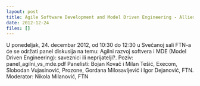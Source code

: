 ```yaml
---
layout: post
title: Agile Software Development and Model Driven Engineering - Allies or Enemies?
date: 2012-12-24
files: []
---
```


U ponedeljak, 24. decembar 2012, od 10:30 do 12:30 u Svečanoj sali FTN-a će se održati panel diskusija na temu: Agilni razvoj softvera i MDE (Model Driven Engineering): saveznici ili neprijatelji?. Poziv: panel_agilni_vs_mde.pdf Panelisti: Bojan Kovač i Milan Tešić, Execom, Slobodan Vujasinović, Prozone, Gordana Milosavljević i Igor Dejanović, FTN. Moderator: Nikola Milanović, FTN

